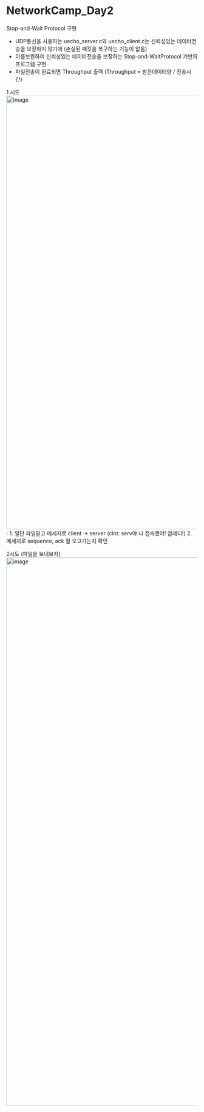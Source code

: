 # NetworkCamp_Day2

Stop-and-Wait Protocol 구현

* UDP통신을 사용하는 uecho_server.c와 uecho_client.c는 신뢰성있는 데이터전송을 보장하지 않기에 (손실된 패킷을 복구하는 기능이 없음)
* 이를보완하여 신뢰성있는 데이터전송을 보장하는 Stop-and-WaitProtocol 기반의 프로그램 구현
* 파일전송이 완료되면 Throughput 출력 (Throughput = 받은데이터양 / 전송시간)


1 시도
<img width="1139" alt="image" src="https://github.com/user-attachments/assets/cd119b03-07ed-488b-8f83-b40ede836c95">
: 1. 일단 파일말고 메세지로 client -> server (clnt: serv야 나 접속했어! 암레디!)
  2. 메세지로 sequence, ack 잘 오고가는지 확인

2시도 (파일을 보내보자)
<img width="1440" alt="image" src="https://github.com/user-attachments/assets/b058d7ac-ddcf-4710-b416-e87f7c29681e">



